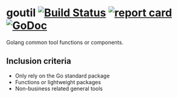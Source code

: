 # goutil [![Build Status](https://travis-ci.org/andeya/goutil.svg?branch=mgoutil)](https://travis-ci.org/andeya/goutil) [![report card](https://goreportcard.com/badge/github.com/phial3/goutil?style=flat-square)](http://goreportcard.com/report/andeya/goutil) [![GoDoc](https://img.shields.io/badge/godoc-reference-blue.svg?style=flat-square)](http://godoc.org/github.com/phial3/goutil)

Golang common tool functions or components.

## Inclusion criteria

- Only rely on the Go standard package
- Functions or lightweight packages
- Non-business related general tools
